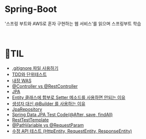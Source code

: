 # Spring-Boot

'스프링 부트와 AWS로 혼자 구현하는 웹 서비스'를 읽으며 스프링부트 학습

<br/>


# 📂TIL


- [.gitignore 파일 사용하기](./TIL/2021-05-31-gitignore.md)
- [TDD와 단위테스트](./TIL/2021-05-31-TDD-단위테스트.md)
- [내장 WAS](./TIL/2021-05-31-내장WAS.md)
- [@Controller vs @RestController](./TIL/2021-06-02-RestController.md)
- [JPA](./TIL/2021-06-03-JPA.md)
- [Entity 클래스에 함부로 Setter 메소드를 사용하면 안되는 이유](./TIL/2021-06-04-JPA.md)
- [생성자 대신 @Builder 를 사용하는 이유](./TIL/2021-06-04-@Builder.md)
- [JpaRepository](./TIL/2021-06-04-JpsRepository.md)
- [Spring Data JPA Test Code(@After, save, findAll)](./TIL/2021-06-05-save-findAll.md)
- [RestTestTemplate](./TIL/2021-06-06-RestTestTemplate.md)
- [@PathVariable vs @RequestParam](./TIL/2021-06-06-@PathVariableVS@RequestParam.md)
- [수정 API 테스트 (HttpEntity, RequestEntity, ResponseEntity)](./TIL/2021-06-08-HttpEntity.md)